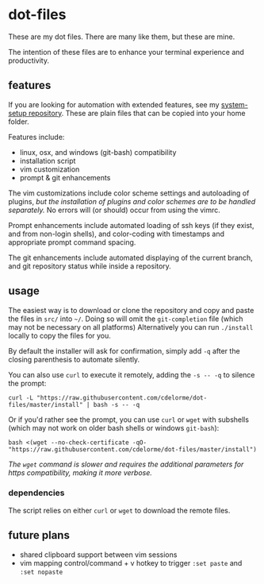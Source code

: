
# dot-files

These are my dot files.  There are many like them, but these are mine.

The intention of these files are to enhance your terminal experience and productivity.


## features

If you are looking for automation with extended features, see my [system-setup repository](https://www.github.com/cdelorme/system-setup).  These are plain files that can be copied into your home folder.

Features include:

- linux, osx, and windows (git-bash) compatibility
- installation script
- vim customization
- prompt & git enhancements

The vim customizations include color scheme settings and autoloading of plugins, _but the installation of plugins and color schemes are to be handled separately._  No errors will (or should) occur from using the vimrc.

Prompt enhancements include automated loading of ssh keys (if they exist, and from non-login shells), and color-coding with timestamps and appropriate prompt command spacing.

The git enhancements include automated displaying of the current branch, and git repository status while inside a repository.


## usage

The easiest way is to download or clone the repository and copy and paste the files in `src/` into `~/`.  Doing so will omit the `git-completion` file (which may not be necessary on all platforms)  Alternatively you can run `./install` locally to copy the files for you.

By default the installer will ask for confirmation, simply add `-q` after the closing parenthesis to automate silently.

You can also use `curl` to execute it remotely, adding the `-s -- -q` to silence the prompt:

	curl -L "https://raw.githubusercontent.com/cdelorme/dot-files/master/install" | bash -s -- -q

Or if you'd rather see the prompt, you can use `curl` or `wget` with subshells (which may not work on older bash shells or windows `git-bash`):

    bash <(wget --no-check-certificate -qO- "https://raw.githubusercontent.com/cdelorme/dot-files/master/install")

_The `wget` command is slower and requires the additional parameters for https compatibility, making it more verbose._


### dependencies

The script relies on either `curl` or `wget` to download the remote files.


## future plans

- shared clipboard support between vim sessions
- vim mapping control/command + v hotkey to trigger `:set paste` and `:set nopaste`
